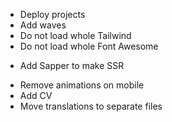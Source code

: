 - Deploy projects
- Add waves
- Do not load whole Tailwind
- Do not load whole Font Awesome
* Add Sapper to make SSR
- Remove animations on mobile
- Add CV
- Move translations to separate files
